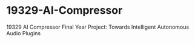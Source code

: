 19329-AI-Compressor
===================

19329 AI Compressor Final Year Project: Towards Intelligent Autonomous Audio Plugins
